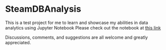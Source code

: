 # SteamDBAnalysis

This is a test project for me to learn and showcase my abilities in data analytics using Jupyter Notebook
Please check out the notebook at [this link](SteamGameAnalysis.ipynb)

Discussions, comments, and suggestions are all welcome and greatly appreciated.
